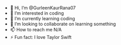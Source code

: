 - 👋 Hi, I’m @GurleenKaurRana07
- 👀 I’m interested in coding
- 🌱 I’m currently learning coding
- 💞️ I’m looking to collaborate on learning something
- 📫 How to reach me N/A
- ⚡ Fun fact: I love Taylor Swift

<!---
GurleenKaurRana07/GurleenKaurRana07 is a ✨ special ✨ repository because its `README.md` (this file) appears on your GitHub profile.
You can click the Preview link to take a look at your changes.
--->

